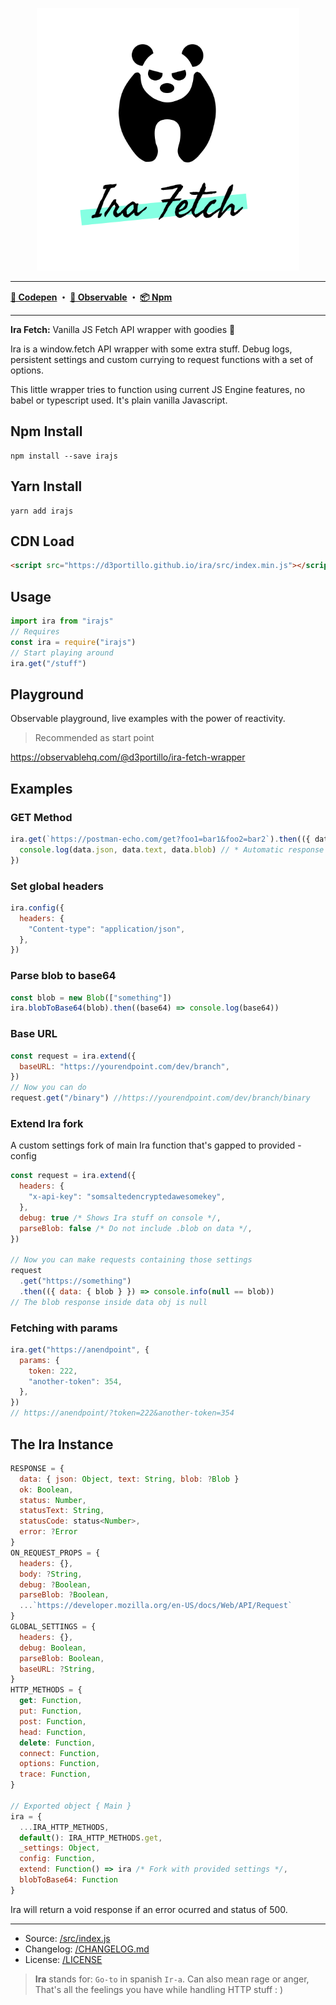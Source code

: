 <p align="center">
  <a href="https://d3portillo.github.io/ira/">
    <img width="420" src="./assets/ira.svg"/>
  </a>
</p>

---

  <strong>
  <a href="https://codepen.io/D3Portillo/pen/poyjxwM">📝 Codepen</a> ・
  <a href="https://observablehq.com/@d3portillo/ira-fetch-wrapper">🔬 Observable</a> ・
  <a href="https://www.npmjs.com/package/irajs">📦 Npm</a>
  </strong>

---

**Ira Fetch:** Vanilla JS Fetch API wrapper with goodies 🍒

Ira is a window.fetch API wrapper with some extra stuff. Debug logs, persistent settings and custom currying to request functions with a set of options.

This little wrapper tries to function using current JS Engine features, no babel or typescript used. It's plain vanilla Javascript.

## Npm Install

```
npm install --save irajs
```

## Yarn Install

```
yarn add irajs
```

## CDN Load

```html
<script src="https://d3portillo.github.io/ira/src/index.min.js"></script>
```

## Usage

```js
import ira from "irajs"
// Requires
const ira = require("irajs")
// Start playing around
ira.get("/stuff")
```

## Playground

Observable playground, live examples with the power of reactivity.

> Recommended as start point

https://observablehq.com/@d3portillo/ira-fetch-wrapper

## Examples

### GET Method

```js
ira.get(`https://postman-echo.com/get?foo1=bar1&foo2=bar2`).then(({ data }) => {
  console.log(data.json, data.text, data.blob) // * Automatic response parsing
})
```

### Set global headers

```js
ira.config({
  headers: {
    "Content-type": "application/json",
  },
})
```

### Parse blob to base64

```js
const blob = new Blob(["something"])
ira.blobToBase64(blob).then((base64) => console.log(base64))
```

### Base URL

```js
const request = ira.extend({
  baseURL: "https://yourendpoint.com/dev/branch",
})
// Now you can do
request.get("/binary") //https://yourendpoint.com/dev/branch/binary
```

### Extend Ira fork

A custom settings fork of main Ira function that's gapped to provided - config

```js
const request = ira.extend({
  headers: {
    "x-api-key": "somsaltedencryptedawesomekey",
  },
  debug: true /* Shows Ira stuff on console */,
  parseBlob: false /* Do not include .blob on data */,
})

// Now you can make requests containing those settings
request
  .get("https://something")
  .then(({ data: { blob } }) => console.info(null == blob))
// The blob response inside data obj is null
```

### Fetching with params

```js
ira.get("https://anendpoint", {
  params: {
    token: 222,
    "another-token": 354,
  },
})
// https://anendpoint/?token=222&another-token=354
```

## The Ira Instance

```js
RESPONSE = {
  data: { json: Object, text: String, blob: ?Blob }
  ok: Boolean,
  status: Number,
  statusText: String,
  statusCode: status<Number>,
  error: ?Error
}
ON_REQUEST_PROPS = {
  headers: {},
  body: ?String,
  debug: ?Boolean,
  parseBlob: ?Boolean,
  ...`https://developer.mozilla.org/en-US/docs/Web/API/Request`
}
GLOBAL_SETTINGS = {
  headers: {},
  debug: Boolean,
  parseBlob: Boolean,
  baseURL: ?String,
}
HTTP_METHODS = {
  get: Function,
  put: Function,
  post: Function,
  head: Function,
  delete: Function,
  connect: Function,
  options: Function,
  trace: Function,
}

// Exported object { Main }
ira = {
  ...IRA_HTTP_METHODS,
  default(): IRA_HTTP_METHODS.get,
  _settings: Object,
  config: Function,
  extend: Function() => ira /* Fork with provided settings */,
  blobToBase64: Function
}
```

Ira will return a void response if an error ocurred and status of 500.

---

- Source: [/src/index.js](./src/index.js)
- Changelog: [/CHANGELOG.md](./CHANGELOG.md)
- License: [/LICENSE](./LICENSE)

> **Ira** stands for: `Go-to` in spanish `Ir-a`. Can also mean rage or anger, That's all the feelings you have while handling HTTP stuff : )
